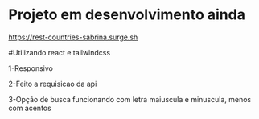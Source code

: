# Projeto em desenvolvimento ainda 

https://rest-countries-sabrina.surge.sh

#Utilizando react e tailwindcss

1-Responsivo

2-Feito a requisicao da api

3-Opção de busca funcionando com letra maiuscula e minuscula, menos com acentos
